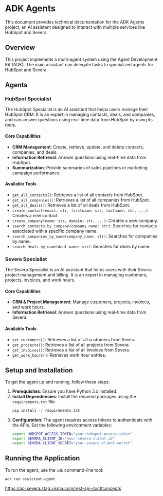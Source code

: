 # ADK Agents

This document provides technical documentation for the ADK Agents project, an AI assistant designed to interact with multiple services like HubSpot and Severa.

## Overview

This project implements a multi-agent system using the Agent Development Kit (ADK). The main assistant can delegate tasks to specialized agents for HubSpot and Severa.

## Agents

### HubSpot Specialist

The HubSpot Specialist is an AI assistant that helps users manage their HubSpot CRM. It is an expert in managing contacts, deals, and companies, and can answer questions using real-time data from HubSpot by using its tools.

#### Core Capabilities

-   **CRM Management**: Create, retrieve, update, and delete contacts, companies, and deals.
-   **Information Retrieval**: Answer questions using real-time data from HubSpot.
-   **Summarization**: Provide summaries of sales pipelines or marketing campaign performance.

#### Available Tools

-   `get_all_contacts()`: Retrieves a list of all contacts from HubSpot.
-   `get_all_companies()`: Retrieves a list of all companies from HubSpot.
-   `get_all_deals()`: Retrieves a list of all deals from HubSpot.
-   `create_contact(email: str, firstname: str, lastname: str, ...)`: Creates a new contact.
-   `create_company(name: str, domain: str, ...)`: Creates a new company.
-   `search_contacts_by_company(company_name: str)`: Searches for contacts associated with a specific company name.
-   `search_companies_by_name(company_name: str)`: Searches for companies by name.
-   `search_deals_by_name(deal_name: str)`: Searches for deals by name.

### Severa Specialist

The Severa Specialist is an AI assistant that helps users with their Severa project management and billing. It is an expert in managing customers, projects, invoices, and work hours.

#### Core Capabilities

-   **CRM & Project Management**: Manage customers, projects, invoices, and work hours.
-   **Information Retrieval**: Answer questions using real-time data from Severa.

#### Available Tools

-   `get_customers()`: Retrieves a list of all customers from Severa.
-   `get_projects()`: Retrieves a list of all projects from Severa.
-   `get_invoices()`: Retrieves a list of all invoices from Severa.
-   `get_work_hours()`: Retrieves work hour entries.

## Setup and Installation

To get the agent up and running, follow these steps:

1.  **Prerequisites**: Ensure you have Python 3.x installed.
2.  **Install Dependencies**: Install the required packages using the `requirements.txt` file:
    ```bash
    pip install -r requirements.txt
    ```
3.  **Configuration**: The agent requires access tokens to authenticate with the APIs. Set the following environment variables:
    ```bash
    export HUBSPOT_ACCESS_TOKEN="your-hubspot-access-token"
    export SEVERA_CLIENT_ID="your-severa-client-id"
    export SEVERA_CLIENT_SECRET="your-severa-client-secret"
    ```

## Running the Application

To run the agent, use the `adk` command-line tool:

```bash
adk run assistant-agent
```


https://api.severa.stag.visma.com/rest-api-doc#concepts
